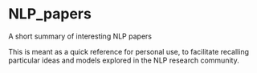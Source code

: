 # NLP_papers
A short summary of interesting NLP papers

This is meant as a quick reference for personal use, to facilitate recalling particular ideas and models explored in the NLP research community.
